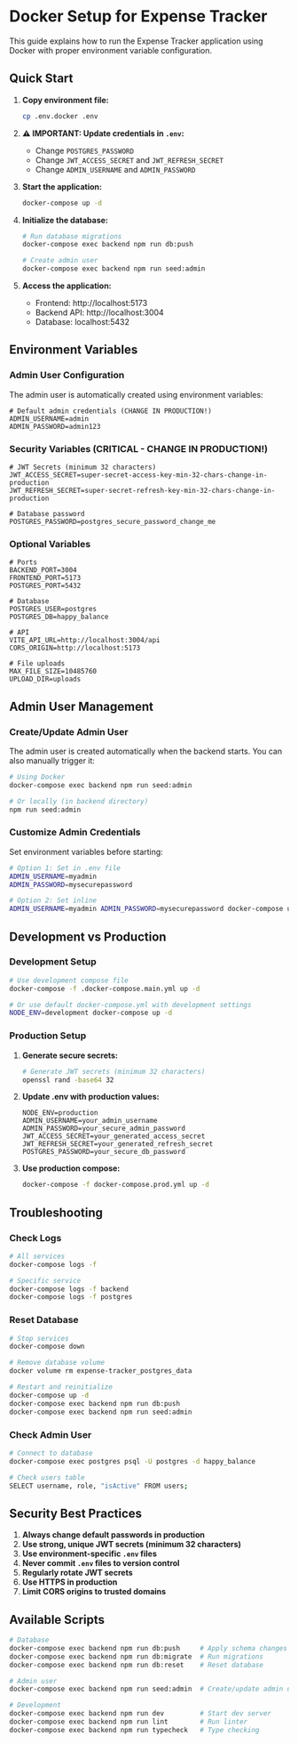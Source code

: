# Docker Setup for Expense Tracker

This guide explains how to run the Expense Tracker application using Docker with proper environment variable configuration.

## Quick Start

1. **Copy environment file:**
   ```bash
   cp .env.docker .env
   ```

2. **⚠️ IMPORTANT: Update credentials in `.env`:**
   - Change `POSTGRES_PASSWORD`
   - Change `JWT_ACCESS_SECRET` and `JWT_REFRESH_SECRET`
   - Change `ADMIN_USERNAME` and `ADMIN_PASSWORD`

3. **Start the application:**
   ```bash
   docker-compose up -d
   ```

4. **Initialize the database:**
   ```bash
   # Run database migrations
   docker-compose exec backend npm run db:push

   # Create admin user
   docker-compose exec backend npm run seed:admin
   ```

5. **Access the application:**
   - Frontend: http://localhost:5173
   - Backend API: http://localhost:3004
   - Database: localhost:5432

## Environment Variables

### Admin User Configuration

The admin user is automatically created using environment variables:

```env
# Default admin credentials (CHANGE IN PRODUCTION!)
ADMIN_USERNAME=admin
ADMIN_PASSWORD=admin123
```

### Security Variables (CRITICAL - CHANGE IN PRODUCTION!)

```env
# JWT Secrets (minimum 32 characters)
JWT_ACCESS_SECRET=super-secret-access-key-min-32-chars-change-in-production
JWT_REFRESH_SECRET=super-secret-refresh-key-min-32-chars-change-in-production

# Database password
POSTGRES_PASSWORD=postgres_secure_password_change_me
```

### Optional Variables

```env
# Ports
BACKEND_PORT=3004
FRONTEND_PORT=5173
POSTGRES_PORT=5432

# Database
POSTGRES_USER=postgres
POSTGRES_DB=happy_balance

# API
VITE_API_URL=http://localhost:3004/api
CORS_ORIGIN=http://localhost:5173

# File uploads
MAX_FILE_SIZE=10485760
UPLOAD_DIR=uploads
```

## Admin User Management

### Create/Update Admin User

The admin user is created automatically when the backend starts. You can also manually trigger it:

```bash
# Using Docker
docker-compose exec backend npm run seed:admin

# Or locally (in backend directory)
npm run seed:admin
```

### Customize Admin Credentials

Set environment variables before starting:

```bash
# Option 1: Set in .env file
ADMIN_USERNAME=myadmin
ADMIN_PASSWORD=mysecurepassword

# Option 2: Set inline
ADMIN_USERNAME=myadmin ADMIN_PASSWORD=mysecurepassword docker-compose up -d
```

## Development vs Production

### Development Setup

```bash
# Use development compose file
docker-compose -f .docker-compose.main.yml up -d

# Or use default docker-compose.yml with development settings
NODE_ENV=development docker-compose up -d
```

### Production Setup

1. **Generate secure secrets:**
   ```bash
   # Generate JWT secrets (minimum 32 characters)
   openssl rand -base64 32
   ```

2. **Update .env with production values:**
   ```env
   NODE_ENV=production
   ADMIN_USERNAME=your_admin_username
   ADMIN_PASSWORD=your_secure_admin_password
   JWT_ACCESS_SECRET=your_generated_access_secret
   JWT_REFRESH_SECRET=your_generated_refresh_secret
   POSTGRES_PASSWORD=your_secure_db_password
   ```

3. **Use production compose:**
   ```bash
   docker-compose -f docker-compose.prod.yml up -d
   ```

## Troubleshooting

### Check Logs

```bash
# All services
docker-compose logs -f

# Specific service
docker-compose logs -f backend
docker-compose logs -f postgres
```

### Reset Database

```bash
# Stop services
docker-compose down

# Remove database volume
docker volume rm expense-tracker_postgres_data

# Restart and reinitialize
docker-compose up -d
docker-compose exec backend npm run db:push
docker-compose exec backend npm run seed:admin
```

### Check Admin User

```bash
# Connect to database
docker-compose exec postgres psql -U postgres -d happy_balance

# Check users table
SELECT username, role, "isActive" FROM users;
```

## Security Best Practices

1. **Always change default passwords in production**
2. **Use strong, unique JWT secrets (minimum 32 characters)**
3. **Use environment-specific `.env` files**
4. **Never commit `.env` files to version control**
5. **Regularly rotate JWT secrets**
6. **Use HTTPS in production**
7. **Limit CORS origins to trusted domains**

## Available Scripts

```bash
# Database
docker-compose exec backend npm run db:push     # Apply schema changes
docker-compose exec backend npm run db:migrate  # Run migrations
docker-compose exec backend npm run db:reset    # Reset database

# Admin user
docker-compose exec backend npm run seed:admin  # Create/update admin user

# Development
docker-compose exec backend npm run dev         # Start dev server
docker-compose exec backend npm run lint        # Run linter
docker-compose exec backend npm run typecheck   # Type checking
```